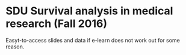 # SDU Survival analysis in medical research (Fall 2016)

Easyt-to-access slides and data if e-learn does not work out for some reason.
